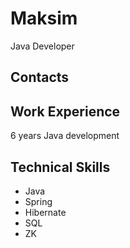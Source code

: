 # Maksim
Java Developer

## Contacts

## Work Experience
6 years Java development

## Technical Skills
- Java
- Spring
- Hibernate
- SQL
- ZK